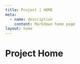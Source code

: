 ```yaml
---
title: Project | HOME
meta:
  - name: description
    content: Markdown home page
layout: home
---
```


# Project Home

<ProjectFooter />
